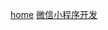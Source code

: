 [home](https://github.com/1211ciel/ciel/blob/main/README.md)
[微信小程序开发](https://developers.weixin.qq.com/miniprogram/dev/devtools/download.html)
